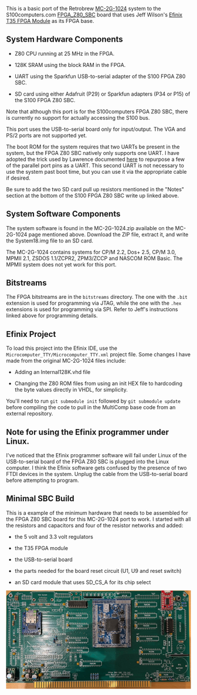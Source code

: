 This is a basic port of the Retrobrew
[MC-2G-1024](https://www.retrobrewcomputers.org/doku.php?id=builderpages:rhkoolstar:mc-2g-1024)
system to the S100computers.com
[FPGA_Z80_SBC](http://www.s100computers.com/My%20System%20Pages/FPGA%20Z80%20SBC/FPGA%20Z80%20SBC.htm)
board that uses Jeff Wilson's [Efinix T35 FPGA
Module](https://github.com/s100projects/T35_FPGA_MODULE) as its FPGA
base.

## System Hardware Components

  * Z80 CPU running at 25 MHz in the FPGA.
  
  * 128K SRAM using the block RAM in the FPGA.
  
  * UART using the Sparkfun USB-to-serial adapter of the S100 FPGA Z80
    SBC.
  
  * SD card using either Adafruit (P29) or Sparkfun adapters (P34 or
    P15) of the S100 FPGA Z80 SBC.
  

Note that although this port is for the S100computers FPGA Z80 SBC,
there is currently no support for actually accessing the S100 bus.

This port uses the USB-to-serial board only for input/output. The VGA
and PS/2 ports are not supported yet.

The boot ROM for the system requires that two UARTs be present in the
system, but the FPGA Z80 SBC natively only supports one UART. I have
adopted the trick used by Lawrence documented
[here](https://ve7it.cowlug.org/fpga_gs.html) to repurpose a few of
the parallel port pins as a UART. This second UART is not necessary to
use the system past boot time, but you can use it via the appropriate
cable if desired.

Be sure to add the two SD card pull up resistors mentioned in the
"Notes" section at the bottom of the S100 FPGA Z80 SBC write up linked
above.

## System Software Components

The system software is found in the MC-2G-1024.zip available on the
MC-2G-1024 page mentioned above. Download the ZIP file, extract it,
and write the System18.img file to an SD card.

The MC-2G-1024 contains systems for CP/M 2.2, Dos+ 2.5, CP/M 3.0,
MPMII 2.1, ZSDOS 1.1/ZCPR2, ZPM3/ZCCP and NASCOM ROM Basic. The MPMII
system does not yet work for this port.

## Bitstreams

The FPGA bitstreams are in the `bitstreams` directory. The one with
the `.bit` extension is used for programming via JTAG, while the one
with the `.hex` extensions is used for programming via SPI. Refer to
Jeff's instructions linked above for programming details.

## Efinix Project

To load this project into the Efinix IDE, use the
`Microcomputer_TTY/Microcomputer_TTY.xml` project file. Some changes I
have made from the original MC-2G-1024 files include:

  * Adding an Internal128K.vhd file
  
  * Changing the Z80 ROM files from using an init HEX file to
    hardcoding the byte values directly in VHDL, for simplicity.

You'll need to run `git submodule init` followed by 
`git submodule update` before compiling the code to pull in
the MultiComp base code from an external repository.

## Note for using the Efinix programmer under Linux.

I've noticed that the Efinix programmer software will fail under Linux
of the USB-to-serial board of the FPGA Z80 SBC is plugged into the
Linux computer.  I think the Efinix software gets confused by the
presence of two FTDI devices in the system. Unplug the cable from the
USB-to-serial board before attempting to program.

## Minimal SBC Build

This is a example of the minimum hardware that needs to be assembled
for the FPGA Z80 SBC board for this MC-2G-1024 port to work. I started
with all the resistors and capacitors and four of the resistor
networks and added:

  * the 5 volt and 3.3 volt regulators

  * the T35 FPGA module

  * the USB-to-serial board

  * the parts needed for the board reset circuit (U1, U9 and reset
    switch)

  * an SD card module that uses SD_CS_A for its chip select

![Minimal build](images/minimal_build.jpeg)
